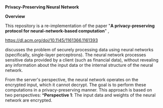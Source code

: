 **Privacy-Preserving Neural Network**

**Overview**

This repository is a re-implementation of the paper "__A privacy-preserving protocol for neural-network-based computation__" ,

https://dl.acm.org/doi/10.1145/1161366.1161393

discusses the problem of securely processing data using neural networks (specifically, single-layer perceptrons).
The neural network processes sensitive data provided by a client (such as financial data),
without revealing any information about the input data or the internal structure of the neural network.

From the server's perspective, the neural network operates on the encrypted input, which it cannot decrypt.
The goal is to perform these computations in a privacy-preserving manner. This approach is based on two perspectives:
*__Perspective 1__: The input data and weights of the neural network are encrypted.

